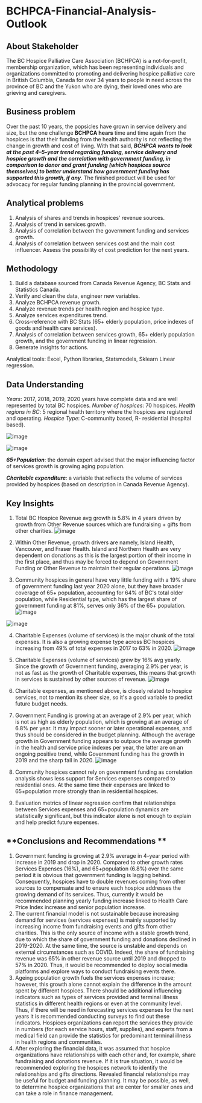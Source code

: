 # **BCHPCA-Financial-Analysis-Outlook**

## **About Stakeholder**

The BC Hospice Palliative Care Association (BCHPCA) is a not-for-profit, membership organization, which has been representing individuals and organizations committed to promoting and delivering hospice palliative care in British Columbia, Canada for over 34 years to people in need across the province of BC and the Yukon who are dying, their loved ones who are grieving and caregivers.

## **Business problem**

Over the past 10 years, the popsicles have grown in service delivery and size, but the one challenge **BCHPCA hears** time and time again from the hospices is that their funding from the health authority is not reflecting the change in growth and cost of living. With that said, ***BCHPCA wants to look at the past 4–5-year trend regarding funding, service delivery and hospice growth and the correlation with government funding, in comparison to donor and grant funding (which hospices source themselves) to better understand how government funding has supported this growth, if any***.
The finished product will be used for advocacy for regular funding planning in the provincial government.

## **Analytical problems**

1.	Analysis of shares and trends in hospices’ revenue sources.
2.	Analysis of trend in services growth.
3.	Analysis of correlation between the government funding and services growth.
4.	Analysis of correlation between services cost and the main cost influencer. Assess the possibility of cost prediction for the next years.

## **Methodology**

1.	Build a database sourced from Canada Revenue Agency, BC Stats and Statistics Canada.
2.	Verify and clean the data, engineer new variables.
3.	Analyze BCHPCA revenue growth.
4.	Analyze revenue trends per health region and hospice type. 
5.	Analyze services expenditures trend.
6.	Cross-reference with BC Stats (65+ elderly population, price indexes of goods and health care services).
7.	Analysis of correlation between services growth, 65+ elderly population growth, and the government funding in linear regression.
8.	Generate insights for actions.

Analytical tools: Excel, Python libraries, Statsmodels, Sklearn Linear regression.

## **Data Understanding**

*Years*:  2017, 2018, 2019, 2020 years have complete data and are well represented by total BC hospices. 
*Number of hospices*: 70 hospices. 
*Health regions in BC*: 5 regional health territory where the hospices are registered and operating. 
*Hospice Type*: C-community based, R- residential (hospital based).

![image](https://user-images.githubusercontent.com/95148782/188039411-2699e3a2-b839-45f8-b725-7c4f55bcea55.png)

![image](https://user-images.githubusercontent.com/95148782/188039472-8fdce661-237d-4647-8ad1-5c9ae098bdcd.png)

***65+Population***: the domain expert advised that the major influencing factor of services growth is growing aging population.

***Charitable expenditure***:  a variable that reflects the volume of services provided by hospices (based on description in Canada Revenue Agency).

## **Key Insights**

1.	Total BC Hospice Revenue avg growth is 5.8% in 4 years driven by growth from Other Revenue sources which are fundraising + gifts from other charities.
![image](https://user-images.githubusercontent.com/95148782/188040058-07da6f9e-ecea-4bab-814f-e4ae9947faf8.png)

2.	Within Other Revenue, growth drivers are namely, Island Health, Vancouver, and Fraser Health. Island and Northern Health are very dependent on donations as this is the largest portion of their income in the first place, and thus may be forced to depend on Government Funding or Other Revenue to maintain their regular operations.
![image](https://user-images.githubusercontent.com/95148782/188040352-83d5d5d3-2c69-41da-9e87-0a6faf2feec4.png)

3.	Community hospices in general have very little funding with a 19% share of government funding last year 2020 alone, but they have broader coverage of 65+ population, accounting for 64% of BC's total older population, while Residential type, which has the largest share of government funding at 81%, serves only 36% of the 65+ population.
![image](https://user-images.githubusercontent.com/95148782/188040458-0c7025ff-81c7-469d-96cb-b56ab2faf9ef.png)

![image](https://user-images.githubusercontent.com/95148782/188040501-8ac47d30-e2b5-4b5b-b695-c2bd1548b28f.png)

4.	 Charitable Expenses (volume of services) is the major chunk of the total expenses. It is also a growing expense type across BC hospices increasing from 49% of total expenses in 2017 to 63% in 2020. 
![image](https://user-images.githubusercontent.com/95148782/188040609-4928dfd6-1c0b-4ee8-ac66-3e28f970dcef.png)

5.	Charitable Expenses (volume of services) grew by 16% avg yearly. Since the growth of Government funding, averaging 2.9% per year, is not as fast as the growth of Charitable expenses, this means that growth in services is sustained by other sources of revenue. 
![image](https://user-images.githubusercontent.com/95148782/188040753-bd510a07-2344-4779-8e88-4c2a05870f94.png)

6.	Charitable expenses, as mentioned above, is closely related to hospice services, not to mention its sheer size, so it's a good variable to predict future budget needs.
7.	Government Funding is growing at an average of 2.9% per year, which is not as high as elderly population, which is growing at an average of 6.8% per year. It may impact sooner or later operational expenses, and thus should be considered in the budget planning.
Although the average growth in Government funding appears to outpace the average growth in the health and service price indexes per year, the latter are on an ongoing positive trend, while Government funding has the growth in 2019 and the sharp fall in 2020.
![image](https://user-images.githubusercontent.com/95148782/188040856-47915639-a990-40ef-9e4e-c71768d80ccd.png)

8.	Community hospices cannot rely on government funding as correlation analysis shows less support for Services expenses compared to residential ones. At the same time their expenses are linked to 65+population more strongly than in residential hospices.
9.	Evaluation metrics of linear regression confirm that relationships between Services expenses and 65+population dynamics are statistically significant, but this indicator alone is not enough to explain and help predict future expenses.

## **Conclusions and Recommendations **

1. Government funding is growing at 2.9% average in 4-year period with increase in 2019 and drop in 2020. Compared to other growth rates Services Expenses (16%), and 65+population (6.8%) over the same period it is obvious that government funding is lagging behind. Consequently, hospices have to double revenues coming from other sources to compensate and to ensure each hospice addresses the growing demand of its services. Thus, currently it would be recommended planning yearly funding increase linked to Health Care Price Index increase and senior population increase. 
2. The current financial model is not sustainable because increasing demand for services (services expenses) is mainly supported by increasing income from fundraising events and gifts from other charities. This is the only source of income with a stable growth trend, due to which the share of government funding and donations declined in 2019-2020. At the same time, the source is unstable and depends on external circumstances such as COVID. Indeed, the share of fundraising revenue was 65% in other revenue source until 2019 and dropped to 57% in 2020. Thus, it would be recommended to deploy social media platforms and explore ways to conduct fundraising events there. 
 3. Ageing population growth fuels the services expenses increase; however, this growth alone cannot explain the difference in the amount spent by different hospices. There should be additional influencing indicators such as types of services provided and terminal illness statistics in different health regions or even at the community level. Thus, if there will be need in forecasting services expenses for the next years it is recommended conducting surveys to find out these indicators. Hospices organizations can report the services they provide in numbers (for each service hours, staff, supplies), and experts from a medical field can provide the statistics for predominant terminal illness in health regions and communities. 
4. After exploring the financial data, it was assumed that hospice organizations have relationships with each other and, for example, share fundraising and donations revenue. If it is true situation, it would be recommended exploring the hospices network to identify the relationships and gifts directions. Revealed financial relationships may be useful for budget and funding planning. It may be possible, as well, to determine hospice organizations that are center for smaller ones and can take a role in finance management. 











